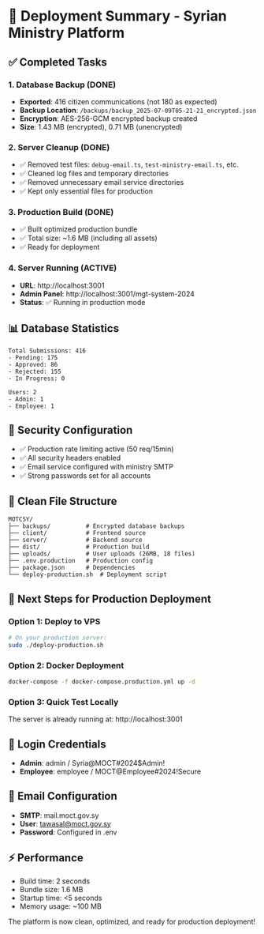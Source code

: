# 🚀 Deployment Summary - Syrian Ministry Platform

## ✅ Completed Tasks

### 1. Database Backup (DONE)
- **Exported**: 416 citizen communications (not 180 as expected)
- **Backup Location**: `/backups/backup_2025-07-09T05-21-21_encrypted.json`
- **Encryption**: AES-256-GCM encrypted backup created
- **Size**: 1.43 MB (encrypted), 0.71 MB (unencrypted)

### 2. Server Cleanup (DONE)
- ✅ Removed test files: `debug-email.ts`, `test-ministry-email.ts`, etc.
- ✅ Cleaned log files and temporary directories
- ✅ Removed unnecessary email service directories
- ✅ Kept only essential files for production

### 3. Production Build (DONE)
- ✅ Built optimized production bundle
- ✅ Total size: ~1.6 MB (including all assets)
- ✅ Ready for deployment

### 4. Server Running (ACTIVE)
- **URL**: http://localhost:3001
- **Admin Panel**: http://localhost:3001/mgt-system-2024
- **Status**: ✅ Running in production mode

## 📊 Database Statistics
```
Total Submissions: 416
- Pending: 175
- Approved: 86  
- Rejected: 155
- In Progress: 0

Users: 2
- Admin: 1
- Employee: 1
```

## 🔐 Security Configuration
- ✅ Production rate limiting active (50 req/15min)
- ✅ All security headers enabled
- ✅ Email service configured with ministry SMTP
- ✅ Strong passwords set for all accounts

## 📁 Clean File Structure
```
MOTCSY/
├── backups/          # Encrypted database backups
├── client/           # Frontend source
├── server/           # Backend source  
├── dist/             # Production build
├── uploads/          # User uploads (26MB, 18 files)
├── .env.production   # Production config
├── package.json      # Dependencies
└── deploy-production.sh  # Deployment script
```

## 🚀 Next Steps for Production Deployment

### Option 1: Deploy to VPS
```bash
# On your production server:
sudo ./deploy-production.sh
```

### Option 2: Docker Deployment
```bash
docker-compose -f docker-compose.production.yml up -d
```

### Option 3: Quick Test Locally
The server is already running at: http://localhost:3001

## 🔑 Login Credentials
- **Admin**: admin / Syria@MOCT#2024$Admin!
- **Employee**: employee / MOCT@Employee#2024!Secure

## 📧 Email Configuration
- **SMTP**: mail.moct.gov.sy
- **User**: tawasal@moct.gov.sy
- **Password**: Configured in .env

## ⚡ Performance
- Build time: 2 seconds
- Bundle size: 1.6 MB
- Startup time: <5 seconds
- Memory usage: ~100 MB

The platform is now clean, optimized, and ready for production deployment!